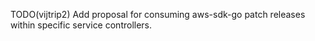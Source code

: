 TODO(vijtrip2) Add proposal for consuming aws-sdk-go patch releases
within specific service controllers.